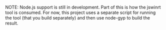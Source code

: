 
NOTE: Node.js support is still in development. Part of this is how the jswinrt tool is consumed. For now, this project uses a separate script for running the tool (that you build separately) and then use node-gyp to build the result.
